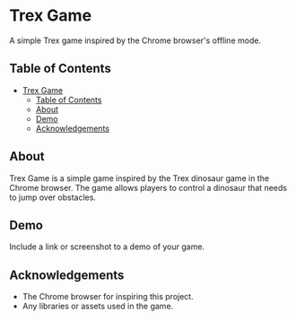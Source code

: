 # Trex Game

A simple Trex game inspired by the Chrome browser's offline mode.

## Table of Contents

- [Trex Game](#trex-game)
  - [Table of Contents](#table-of-contents)
  - [About](#about)
  - [Demo](#demo)
  - [Acknowledgements](#acknowledgements)

## About

Trex Game is a simple game inspired by the Trex dinosaur game in the Chrome browser. The game allows players to control a dinosaur that needs to jump over obstacles.

## Demo

Include a link or screenshot to a demo of your game.

## Acknowledgements

- The Chrome browser for inspiring this project.
- Any libraries or assets used in the game.
